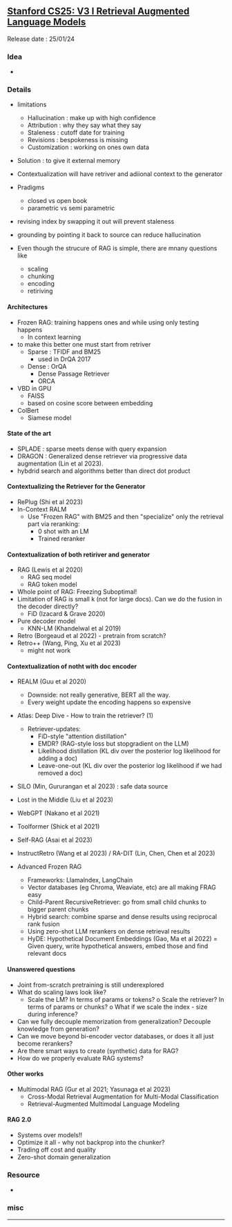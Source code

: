 ## [Stanford CS25: V3 I Retrieval Augmented Language Models](https://youtu.be/mE7IDf2SmJg)
Release date : 25/01/24
### Idea
- 

### Details
- limitations
    - Hallucination : make up with high confidence
    - Attribution : why they say what they say
    - Staleness : cutoff date for training
    - Revisions : bespokeness is missing
    - Customization : working on ones own data
- Solution : to give it external memory
- Contextualization will have retriver and adiional context to the generator

- Pradigms
    - closed vs open book 
    - parametric vs semi parametric

- revising index by swapping it out will prevent staleness
- grounding by pointing it back to source can reduce hallucination
- Even though the strucure of RAG is simple, there are mnany questions like
    - scaling
    - chunking
    - encoding
    - retiriving
#### Architectures
- Frozen RAG: training happens ones and while using only testing happens
    - In context learning
- to make this better one must start from retriver
    - Sparse : TFIDF and BM25
        - used in DrQA 2017
    - Dense : OrQA
        - Dense Passage Retriever
        - ORCA
- VBD in GPU
    - FAISS
    - based on cosine score between embedding
- ColBert
    - Siamese model

#### State of the art
- SPLADE : sparse meets dense with query expansion
- DRAGON : Generalized dense retriever via progressive data augmentation (Lin et al 2023).
- hybdrid search and algorithms better than direct dot product

#### Contextualizing the Retriever for the Generator
- RePlug (Shi et al 2023)
- In-Context RALM
    - Use "Frozen RAG" with BM25 and then "specialize" only the retrieval part via reranking:
        - 0 shot with an LM
        - Trained reranker
#### Contextualization of both retiriver and generator
- RAG (Lewis et al 2020)
    - RAG seq model
    - RAG token model
- Whole point of RAG: Freezing Suboptimal!
- Limitation of RAG is small k (not for large docs). Can we do the fusion in the decoder directly?
    - FiD (Izacard & Grave 2020)
- Pure decoder model
    - KNN-LM (Khandelwal et al 2019)
- Retro (Borgeaud et al 2022) - pretrain from scratch?
- Retro++ (Wang, Ping, Xu et al 2023)
    - might not work
#### Contextualization of notht with doc encoder
- REALM (Guu et al 2020)
    - Downside: not really generative, BERT all the way.
    - Every weight update the encoding happens so expensive
- Atlas: Deep Dive - How to train the retriever? (1)
    - Retriever-updates:
        - FiD-style "attention distillation"
        - EMDR? (RAG-style loss but stopgradient on the LLM)
        - Likelihood distillation (KL div over the posterior log likelihood for adding a doc)
        - Leave-one-out (KL div over the posterior log likelihood if we had removed a doc)

- SILO (Min, Gururangan et al 2023) : safe data source
- Lost in the Middle (Liu et al 2023)
- WebGPT (Nakano et al 2021)
- Toolformer (Shick et al 2021)
- Self-RAG (Asai et al 2023)
- InstructRetro (Wang et al 2023) / RA-DIT (Lin, Chen, Chen et al 2023)
- Advanced Frozen RAG
    - Frameworks: Llamalndex, LangChain
    - Vector databases (eg Chroma, Weaviate, etc) are all making FRAG easy
    - Child-Parent RecursiveRetriever: go from small child chunks to bigger parent chunks
    - Hybrid search: combine sparse and dense results using reciprocal rank fusion
    - Using zero-shot LLM rerankers on dense retrieval results
    - HyDE: Hypothetical Document Embeddings (Gao, Ma et al 2022) = Given query, write hypothetical answers, embed those and find relevant docs

#### Unanswered questions
- Joint from-scratch pretraining is still underexplored
- What do scaling laws look like?
    - Scale the LM? In terms of params or tokens? o Scale the retriever? In terms of params or chunks? o What if we scale the index - size during inference?
- Can we fully decouple memorization from generalization? Decouple knowledge from generation?
- Can we move beyond bi-encoder vector databases, or does it all just become rerankers?
- Are there smart ways to create (synthetic) data for RAG?
- How do we properly evaluate RAG systems?


#### Other works
- Multimodal RAG (Gur et al 2021; Yasunaga et al 2023)
    - Cross-Modal Retrieval Augmentation for Multi-Modal Classification
    - Retrieval-Augmented Multimodal Language Modeling

#### RAG 2.0
- Systems over models!!
- Optimize it all - why not backprop into the chunker?
- Trading off cost and quality
- Zero-shot domain generalization

### Resource
- 

### misc
 
---
